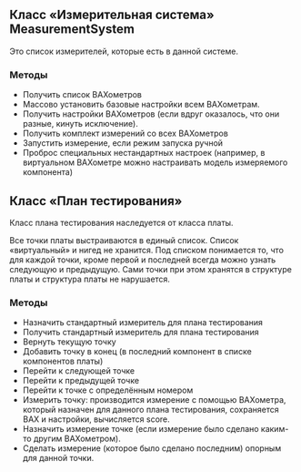 ## Класс «Измерительная система» MeasurementSystem

Это список измерителей, которые есть в данной системе.

### Методы

* Получить список ВАХометров
* Массово установить базовые настройки всем ВАХометрам.
* Получить настройки ВАХометров (если вдруг оказалось, что они разные, кинуть исключение). 
* Получить комплект измерений со всех ВАХометров
* Запустить измерение, если режим запуска ручной
* Проброс специальных нестандартных настроек (например, в виртуальном ВАХометре можно настраивать модель измеряемого компонента)

## Класс «План тестирования»

Класс плана тестирования наследуется от класса платы.

Все точки платы выстраиваются в единый список. Список «виртуальный» и нигед не хранится. Под списком понимается то, что для каждой точки, кроме первой и последней всегда можно узнать следующую и предыдущую. Сами точки при этом хранятся в структуре платы и структура платы не нарушается.

### Методы

* Назначить стандартный измеритель для плана тестирования
* Получить стандартный измеритель для плана тестирования
* Вернуть текущую точку
* Добавить точку в конец (в последний компонент в списке компонентов платы)
* Перейти к следующей точке
* Перейти к предыдущей точке
* Перейти к точке с определённым номером
* Измерить точку: производится измерение с помощью ВАХометра, который назначен для данного плана тестирования, сохраняется ВАХ и настройки, вычисляется score.
* Назначить измерение точке (если измерение было сделано каким-то другим ВАХометром).
* Сделать измерение (которое было сделано последним) опорным для данной точки.